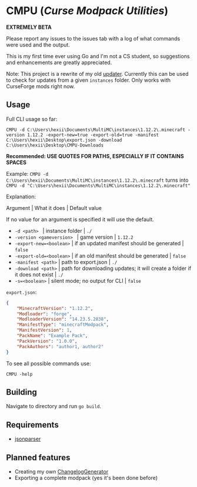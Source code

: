 # CMPU (_Curse Modpack Utilities_)

**EXTREMELY BETA**

Please report any issues to the issues tab with a log of what commands were used and the output. 

This is my first time ever using Go and I'm not a CS student, so suggestions and enhancements are greatly appreciated.

Note: This project is a rewrite of my old [updater](https://github.com/Hextical/updater-java/).
Currently this can be used to check for updates from a given `instances` folder. Only works with CurseForge mods right now.

## Usage
Full CLI usage so far:

`
CMPU -d C:\Users\hexii\Documents\MultiMC\instances\1.12.2\.minecraft -version 1.12.2 -export-new=true -export-old=true -manifest C:\Users\hexii\Desktop\export.json -download C:\Users\hexii\Desktop\CMPU-Downloads
`

**Recommended: USE QUOTES FOR PATHS, ESPECIALLY IF IT CONTAINS SPACES**

Example: `CMPU -d C:\Users\hexii\Documents\MultiMC\instances\1.12.2\.minecraft` turns into `CMPU -d "C:\Users\hexii\Documents\MultiMC\instances\1.12.2\.minecraft"`

Explanation:

Argument | What it does | Default value

If no value for an argument is specified it will use the default.

- `-d <path> ` | instance folder | `./`
- `-version <gameversion> ` | game version | `1.12.2`
- `-export-new=<boolean>` | if an updated manifest should be generated | `false`
- `-export-old=<boolean>` | if an old manifest should be generated | `false`
- `-manifest <path>` | path to export.json | `./`
- `-download <path>` | path for downloading updates; it will create a folder if it does not exist | `./`
- `-s=<boolean>` | silent mode; no output for CLI | `false`

`export.json`:

``` json
{
    "MinecraftVersion": "1.12.2",
    "Modloader": "forge",
    "ModloaderVersion": "14.23.5.2838",
    "ManifestType": "minecraftModpack",
    "ManifestVersion": 1,
    "PackName": "Example Pack",
    "PackVersion": "1.0.0",
    "PackAuthors": "author1, author2"
}
```

To see all possible commands use:

`
CMPU -help
`

## Building
Navigate to directory and run `go build`.

## Requirements
- [jsonparser](https://github.com/buger/jsonparser)

## Planned features
- Creating my own [ChangelogGenerator](https://github.com/TheRandomLabs/ChangelogGenerator)
- Exporting a complete modpack (yes it's been done before)
